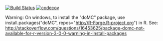 [![Build Status](https://travis-ci.org/linnylin92/longitudinalGM.svg?branch=master)](https://travis-ci.org/linnylin92/longitudinalGM)
[![codecov](https://codecov.io/gh/linnylin92/longitudinalGM/branch/master/graph/badge.svg)](https://codecov.io/gh/linnylin92/longitudinalGM)

Warning: On windows, to install the "doMC" package, use install.packages("doMC", repos="http://R-Forge.R-project.org") in R.
See: http://stackoverflow.com/questions/16453625/package-domc-not-available-for-r-version-3-0-0-warning-in-install-packages
